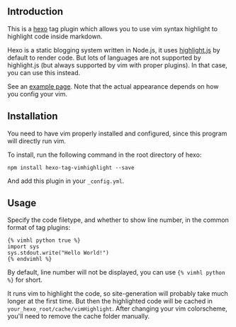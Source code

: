 ## Introduction

This is a [hexo](https://github.com/hexojs/hexo)
tag plugin which allows you to use vim syntax highlight to highlight code inside markdown.

Hexo is a static blogging system written in Node.js, it uses [highlight.js](http://softwaremaniacs.org/soft/highlight/en/)
by default to render code.
But lots of languages are not supported by highlight.js (but always supported by vim with proper plugins).
In that case, you can use this instead.

See an [example page](http://ppwwyyxx.com/2013/Explode-Tuple-in-C++11/).
Note that the actual appearance depends on how you config your vim.

## Installation

You need to have vim properly installed and configured, since this program will directly run vim.

To install, run the following command in the root directory of hexo:
```
npm install hexo-tag-vimhighlight --save
```

And add this plugin in your ``_config.yml``.

## Usage

Specify the code filetype, and whether to show line number, in
the common format of tag plugins:

	{% vimhl python true %}
	import sys
	sys.stdout.write("Hello World!")
	{% endvimhl %}

By default, line number will not be displayed, you can use ``{% vimhl python %}`` for short.

It runs vim to highlight the code, so site-generation will probably take much longer at
the first time. But then the highlighted code will be cached in ``your_hexo_root/cache/vimHighlight``.
After changing your vim colorscheme, you'll need to remove the cache folder manually.
